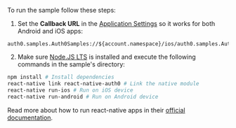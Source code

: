 To run the sample follow these steps:

1) Set the **Callback URL** in the [Application Settings](${manage_url}/#/applications/${account.clientId}/settings) so it works for both Android and iOS apps:
```text
auth0.samples.Auth0Samples://${account.namespace}/ios/auth0.samples.Auth0Samples/callback,com.auth0samples://${account.namespace}/android/com.auth0samples/callback
```

2) Make sure [Node.JS LTS](https://nodejs.org/en/download/) is installed and execute the following commands in the sample's directory:

```bash
npm install # Install dependencies
react-native link react-native-auth0 # Link the native module
react-native run-ios # Run on iOS device
react-native run-android # Run on Android device
```

Read more about how to run react-native apps in their [official documentation](https://facebook.github.io/react-native/docs/running-on-device.html).
